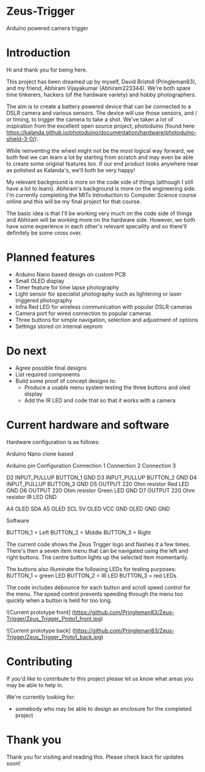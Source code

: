 # Zeus-Trigger
Arduino powered camera trigger

# Introduction
Hi and thank you for being here.

This project has been dreamed up by myself, David Bristoll (Pringleman83), and my friend, Abhiram Vijayakumar (Abhiram223344). We're both spare time tinkerers, hackers (of the hardware variety) and hobby photographers.

The aim is to create a battery powered device that can be connected to a DSLR camera and various sensors. The device will use those sensors, and / or timing, to trigger the camera to take a shot. We've taken a lot of inspiration from the excellent open source project;  photoduino (found here: https://kalanda.github.io/photoduino/documentation/hardware/photoduino-shield-3-0/).

While reinventing the wheel might not be the most logical way forward, we both feel we can learn a lot by starting from scratch and may even be able to create some original features too. If our end product looks anywhere near as polished as Kalanda's, we'll both be very happy!

My relevant background is more on the code side of things (although I still have a lot to learn). Abhiram's background is more on the engineering side. I'm currently completing the MITx Introduction to Computer Science course online and this will be my final project for that course.

The basic idea is that I'll be working very much on the code side of things and Abhiram will be working more on the hardware side. However, we both have some experience in each other's relevant specaility and so there'll definitely be some cross over.

# Planned features

* Arduino Nano based design on custom PCB
* Small OLED display
* Timer feature for time lapse photography
* Light sensor for specialist photography such as lightening or laser triggered photography
* Infra Red LED for wireless communication with popular DSLR cameras
* Camera port for wired connection to popular cameras
* Three buttons for simple navigation, selection and adjustment of options
* Settings stored on internal eeprom

# Do next

* Agree possible final designs
* List required components
* Build some proof of concept designs to:
  * Produce a usable menu system testing the three buttons and oled display
  * Add the IR LED and code that so that it works with a camera
  
# Current hardware and software

Hardware configuration is as follows:

Arduino Nano clone based

Arduino pin		Configuration		Connection 1			Connection 2			Connection 3

D2				INPUT_PULLUP		BUTTON_1				GND
D3				INPUT_PULLUP		BUTTON_2				GND
D4				INPUT_PULLUP		BUTTON_3				GND
D5				OUTPUT				220 Ohm resistor		Red LED					GND
D6				OUTPUT				220 Ohm resistor		Green LED				GND
D7				OUTPUT				220 Ohm resistor		IR LED					GND

A4									OLED SDA
A5									OLED SCL
5V									OLED VCC
GND									OLED GND				GND

Software

BUTTON_1 = Left
BUTTON_2 = Middle
BUTTON_3 = Right

The current code shows the Zeus Trigger logo and flashes it a few times.
There's then a seven item menu that can be navigated using the left and right buttons.
The centre button lights up the selected item momentarily.

The buttons also illuminate the following LEDs for testing purposes:
BUTTON_1 = green LED
BUTTON_2 = IR LED
BUTTON_3 = red LEDs

The code includes debounce for each button and scroll speed control for the menu.
The speed control prevents speeding through the menu too quickly when a button is held for too long.

![Current prototype front] (https://github.com/Pringleman83/Zeus-Trigger/Zeus_Trigger_Proto1_front.jpg)

![Current prototype back] (https://github.com/Pringleman83/Zeus-Trigger/Zeus_Trigger_Proto1_back.jpg)


# Contributing

If you'd like to contribute to this project please let us know what areas you may be able to help in.

We're currently looking for:

* somebody who may be able to design an enclosure for the completed project

# Thank you

Thank you for visiting and reading this. Please check back for updates soon!

